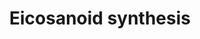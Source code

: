 ---
annotations:
- id: PW:0001239
  parent: classic metabolic pathway
  type: Pathway Ontology
  value: eicosanoid biosynthetic pathway
- id: CL:0000066
  parent: animal cell
  type: Cell Type Ontology
  value: epithelial cell
- id: PW:0000024
  parent: regulatory pathway
  type: Pathway Ontology
  value: inflammatory response pathway
authors:
- MaintBot
- Thomas
- Christine Chichester
- Mkutmon
- Eweitz
description: 'In biochemistry, eicosanoids are signaling molecules made by oxidation
  of twenty-carbon essential fatty acids, (EFAs). They exert complex control over
  many bodily systems, mainly in inflammation or immunity, and as messengers in the
  central nervous system.  Source: [[wikipedia:Eicosanoid|Wikipedia]]'
last-edited: 2021-05-21
organisms:
- Bos taurus
redirect_from:
- /index.php/Pathway:WP972
- /instance/WP972
- /instance/WP972_rr117503
revision: r117503
schema-jsonld:
- '@context': https://schema.org/
  '@id': https://wikipathways.github.io/pathways/WP972.html
  '@type': Dataset
  creator:
    '@type': Organization
    name: WikiPathways
  description: 'In biochemistry, eicosanoids are signaling molecules made by oxidation
    of twenty-carbon essential fatty acids, (EFAs). They exert complex control over
    many bodily systems, mainly in inflammation or immunity, and as messengers in
    the central nervous system.  Source: [[wikipedia:Eicosanoid|Wikipedia]]'
  keywords:
  - 12-HETE
  - 12-HPETE
  - 15-HETE
  - 15-HPETE
  - 5-HETE
  - 5-HPETE
  - ALOX12
  - ALOX15
  - ALOX15B
  - ALOX5
  - ALOX5AP
  - Arachidonic acid
  - DPEP1
  - GGT1
  - LTA4H
  - LTC4S
  - Leukotriene A4
  - Leukotriene B4
  - Leukotriene C4
  - Leukotriene D4
  - Leukotriene E4
  - PGHS-2
  - PLA2G2A
  - PLA2G6
  - PNPLA3
  - PNPLA8
  - PTGDS
  - PTGES
  - PTGES2
  - PTGIS
  - PTGS1
  - Prostaglandin D2
  - Prostaglandin E2
  - Prostaglandin F2a
  - Prostaglandin H2
  - Prostaglandin I2
  - TBXAS1
  - Thromboxane A2
  - Thromboxane B2
  license: CC0
  name: Eicosanoid synthesis
seo: CreativeWork
title: Eicosanoid synthesis
wpid: WP972
---